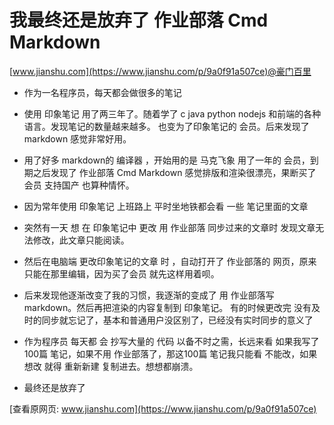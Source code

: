 # 我最终还是放弃了 作业部落 Cmd Markdown

[www.jianshu.com](https://www.jianshu.com/p/9a0f91a507ce)@豪门百里

*   作为一名程序员，每天都会做很多的笔记
    
*   使用 印象笔记 用了两三年了。随着学了 c java python nodejs 和前端的各种语言。发现笔记的数量越来越多。 也变为了印象笔记的 会员。后来发现了 markdown 感觉非常好用。
    
*   用了好多 markdown的 编译器 ，开始用的是 马克飞象 用了一年的 会员，到期之后发现了 作业部落 Cmd Markdown 感觉排版和渲染很漂亮，果断买了会员 支持国产 也算种情怀。
    
*   因为常年使用 印象笔记 上班路上 平时坐地铁都会看 一些 笔记里面的文章
    
*   突然有一天 想 在 印象笔记中 更改 用 作业部落 同步过来的文章时 发现文章无法修改，此文章只能阅读。
    
*   然后在电脑端 更改印象笔记的文章 时 ，自动打开了 作业部落的 网页，原来只能在那里编辑，因为买了会员 就先这样用着呗。
    
*   后来发现他逐渐改变了我的习惯，我逐渐的变成了 用 作业部落写markdown。然后再把渲染的内容复制到 印象笔记。 有的时候更改完 没有及时的同步就忘记了，基本和普通用户没区别了，已经没有实时同步的意义了
    
*   作为程序员 每天都 会 抄写大量的 代码 以备不时之需，长远来看 如果我写了100篇 笔记，如果不用 作业部落了，那这100篇 笔记我只能看 不能改，如果想改 就得 重新新建 复制进去。想想都崩溃。
    
*   最终还是放弃了
    

[查看原网页: www.jianshu.com](https://www.jianshu.com/p/9a0f91a507ce)